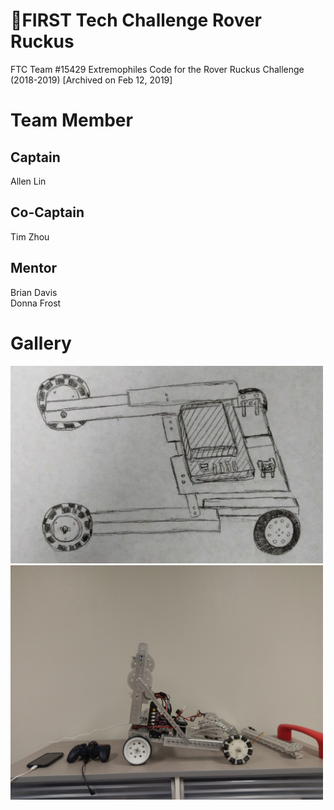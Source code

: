 # :robot:FIRST Tech Challenge Rover Ruckus

FTC Team #15429 Extremophiles Code for the Rover Ruckus Challenge (2018-2019) [Archived on Feb 12, 2019]

# Team Member
## Captain
Allen Lin

## Co-Captain
Tim Zhou

## Mentor
Brian Davis\
Donna Frost

# Gallery
<img src="/img/first-sketch.png" width="500">\
<img src="/img/first-bot.jpg" width="500">
